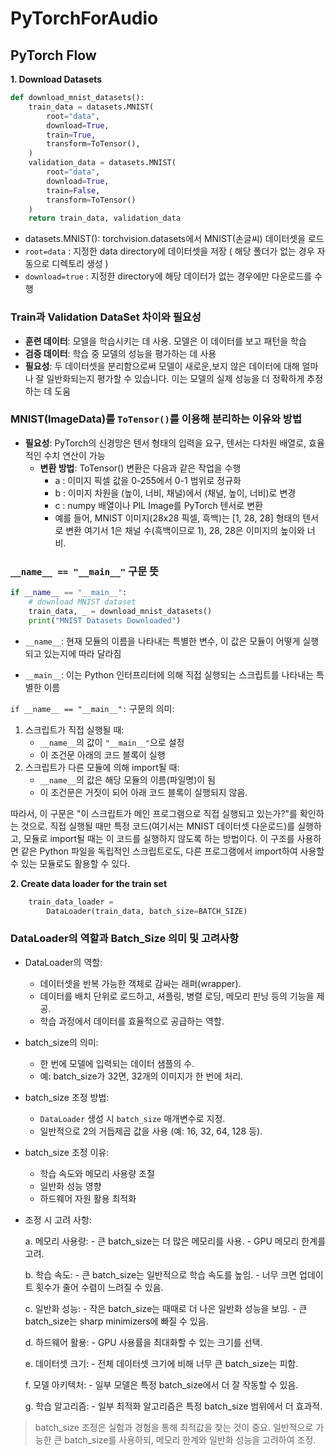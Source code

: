 # PyTorchForAudio
## PyTorch Flow 
**1. Download Datasets**
```python
def download_mnist_datasets():
    train_data = datasets.MNIST(
        root="data",
        download=True,
        train=True,
        transform=ToTensor(),
    )
    validation_data = datasets.MNIST(
        root="data",
        download=True,
        train=False,
        transform=ToTensor()
    )
    return train_data, validation_data
```
- datasets.MNIST(): torchvision.datasets에서 MNIST(손글씨) 데이터셋을 로드
- `root=data` : 지정한 data directory에 데이터셋을 저장 ( 해당 폴더가 없는 경우 자동으로 디렉토리 생성 )
- `download=true` : 지정한 directory에 해당 데이터가 없는 경우에만 다운로드를 수행 

### Train과 Validation DataSet 차이와 필요성 
- **훈련 데이터**: 모델을 학습시키는 데 사용. 모델은 이 데이터를 보고 패턴을 학습
- **검증 데이터**: 학습 중 모델의 성능을 평가하는 데 사용
- **필요성**: 두 데이터셋을 분리함으로써 모델이 새로운,보지 않은 데이터에 대해 얼마나 잘 일반화되는지 평가할 수 있습니다. 이는 모델의 실제 성능을 더 정확하게 추정하는 데 도움

### MNIST(ImageData)를 `ToTensor()`를 이용해 분리하는 이유와 방법

- **필요성**: PyTorch의 신경망은 텐서 형태의 입력을 요구, 텐서는 다차원 배열로, 효율적인 수치 연산이 가능
  - **변환 방법**: ToTensor() 변환은 다음과 같은 작업을 수행
    - a : 이미지 픽셀 값을 0-255에서 0-1 범위로 정규화
    - b : 이미지 차원을 (높이, 너비, 채널)에서 (채널, 높이, 너비)로 변경
    - c : numpy 배열이나 PIL Image를 PyTorch 텐서로 변환
    - 예를 들어, MNIST 이미지(28x28 픽셀, 흑백)는 [1, 28, 28] 형태의 텐서로 변환 
    여기서 1은 채널 수(흑백이므로 1), 28, 28은 이미지의 높이와 너비.

### `__name__ == "__main__"` 구문 뜻 

```python
if __name__ == "__main__":
    # download MNIST dataset
    train_data, _ = download_mnist_datasets()
    print("MNIST Datasets Downloaded")
```
- `__name__`: 현재 모듈의 이름을 나타내는 특별한 변수, 이 값은 모듈이 어떻게 실행되고 있는지에 따라 달라짐

- `__main__`: 이는 Python 인터프리터에 의해 직접 실행되는 스크립트를 나타내는 특별한 이름

`if __name__ == "__main__":` 구문의 의미:
1. 스크립트가 직접 실행될 때:
   - `__name__`의 값이 `"__main__"`으로 설정
   - 이 조건문 아래의 코드 블록이 실행
2. 스크립트가 다른 모듈에 의해 import될 때:
   - `__name__`의 값은 해당 모듈의 이름(파일명)이 됨
   - 이 조건문은 거짓이 되어 아래 코드 블록이 실행되지 않음.

따라서, 이 구문은 "이 스크립트가 메인 프로그램으로 직접 실행되고 있는가?"를 확인하는 것으로. 직접 실행될 때만 특정 코드(여기서는 MNIST 데이터셋 다운로드)를 실행하고, 모듈로 import될 때는 이 코드를 실행하지 않도록 하는 방법이다.
이 구조를 사용하면 같은 Python 파일을 독립적인 스크립트로도, 다른 프로그램에서 import하여 사용할 수 있는 모듈로도 활용할 수 있다. 

**2. Create data loader for the train set** 
```python
    train_data_loader =
        DataLoader(train_data, batch_size=BATCH_SIZE)
```

### DataLoader의 역할과 Batch_Size 의미 및 고려사항
- DataLoader의 역할:
   - 데이터셋을 반복 가능한 객체로 감싸는 래퍼(wrapper).
   - 데이터를 배치 단위로 로드하고, 셔플링, 병렬 로딩, 메모리 핀닝 등의 기능을 제공.
   - 학습 과정에서 데이터를 효율적으로 공급하는 역할.

- batch_size의 의미:
   - 한 번에 모델에 입력되는 데이터 샘플의 수.
   - 예: batch_size가 32면, 32개의 이미지가 한 번에 처리.

- batch_size 조정 방법:
   - `DataLoader` 생성 시 `batch_size` 매개변수로 지정.
   - 일반적으로 2의 거듭제곱 값을 사용 (예: 16, 32, 64, 128 등).

- batch_size 조정 이유:
   - 학습 속도와 메모리 사용량 조절
   - 일반화 성능 영향
   - 하드웨어 자원 활용 최적화

- 조정 시 고려 사항:

   a. 메모리 사용량:
      - 큰 batch_size는 더 많은 메모리를 사용.
      - GPU 메모리 한계를 고려.

   b. 학습 속도:
      - 큰 batch_size는 일반적으로 학습 속도를 높임.
      - 너무 크면 업데이트 횟수가 줄어 수렴이 느려질 수 있음.

   c. 일반화 성능:
      - 작은 batch_size는 때때로 더 나은 일반화 성능을 보임.
      - 큰 batch_size는 sharp minimizers에 빠질 수 있음.

   d. 하드웨어 활용:
      - GPU 사용률을 최대화할 수 있는 크기를 선택.

   e. 데이터셋 크기:
      - 전체 데이터셋 크기에 비해 너무 큰 batch_size는 피함.

   f. 모델 아키텍처:
      - 일부 모델은 특정 batch_size에서 더 잘 작동할 수 있음.

   g. 학습 알고리즘:
      - 일부 최적화 알고리즘은 특정 batch_size 범위에서 더 효과적.

> batch_size 조정은 실험과 경험을 통해 최적값을 찾는 것이 중요.
> 일반적으로 가능한 큰 batch_size를 사용하되, 메모리 한계와 일반화 성능을 고려하여 조정.